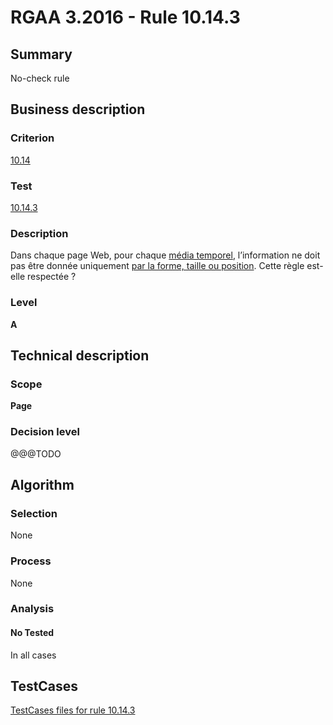 # RGAA 3.2016 - Rule 10.14.3

## Summary
No-check rule


## Business description

### Criterion
[10.14](http://references.modernisation.gouv.fr/rgaa-accessibilite/2016/criteres.html#crit-10-14)

### Test
[10.14.3](http://references.modernisation.gouv.fr/rgaa-accessibilite/2016/criteres.html#test-10-14-3)

### Description
<div lang="fr">Dans chaque page Web, pour chaque <a href="http://references.modernisation.gouv.fr/rgaa-accessibilite/2016/glossaire.html#mdia-temporel-type-son-vido-et-synchronis">m&#xE9;dia temporel</a>, l&#x2019;information ne doit pas &#xEA;tre donn&#xE9;e uniquement <a href="http://references.modernisation.gouv.fr/rgaa-accessibilite/2016/glossaire.html#indication-forme-taille-position">par la forme, taille ou position</a>. Cette r&#xE8;gle est-elle respect&#xE9;e&nbsp;?</div>

### Level
**A**


## Technical description

### Scope
**Page**

### Decision level
@@@TODO


## Algorithm

### Selection
None

### Process
None

### Analysis

#### No Tested
In all cases


##  TestCases

[TestCases files for rule 10.14.3](https://github.com/Asqatasun/Asqatasun/tree/develop/rules/rules-rgaa3.2016/src/test/resources/testcases/rgaa32016/Rgaa32016Rule101403/)


